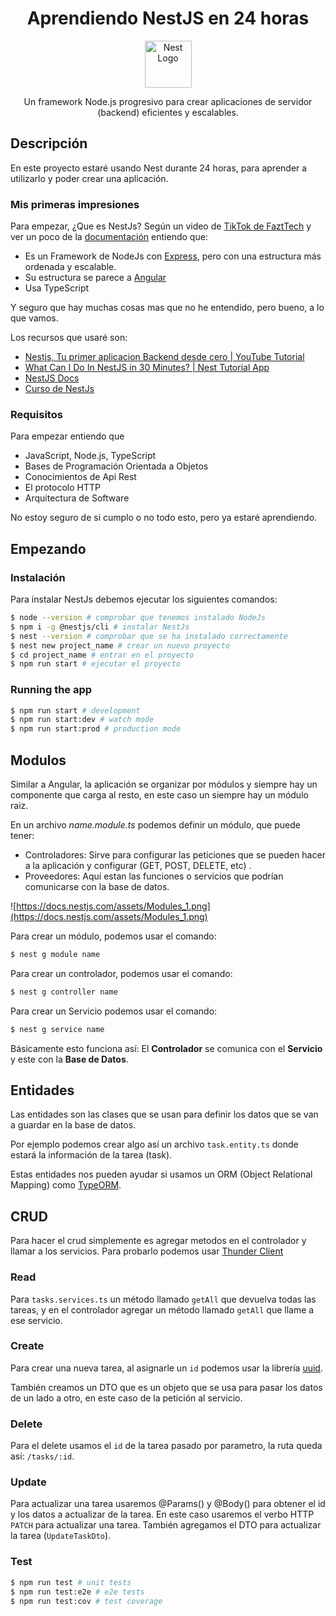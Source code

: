 <h1 align="center">
  Aprendiendo NestJS en 24 horas
</h1>
<p align="center">
  <a href="http://nestjs.com/" target="blank"><img src="https://nestjs.com/img/logo-small.svg" width="75" alt="Nest Logo" /></a>
</p>
<p align="center">Un framework Node.js progresivo para crear aplicaciones de servidor (backend) eficientes y escalables.</p>
<p align="center">
</p>

## Descripción

En este proyecto estaré usando Nest durante 24 horas, para aprender a utilizarlo y poder crear una aplicación.

### Mis primeras impresiones
Para empezar, ¿Que es NestJs?
Según un video de [TikTok de FaztTech](https://www.tiktok.com/@fazttech/video/7128048643302526213) y ver un poco de la [documentación](https://docs.nestjs.com/) entiendo que:
- Es un Framework de NodeJs con [Express](https://expressjs.com/), pero con una estructura más ordenada y escalable.
- Su estructura se parece a [Angular](https://angular.io/)
- Usa TypeScript

Y seguro que hay muchas cosas mas que no he entendido, pero bueno, a lo que vamos.

Los recursos que usaré son:
- [Nestjs, Tu primer aplicacion Backend desde cero | YouTube Tutorial](https://youtu.be/7fOjuCGE_jk)
- [What Can I Do In NestJS in 30 Minutes? | Nest Tutorial App](https://youtu.be/EGpfmqrlA8c)
- [NestJS Docs](https://docs.nestjs.com/)
- [Curso de NestJs](https://platzi.com/cursos/nestjs/)



### Requisitos
Para empezar entiendo que 
- JavaScript, Node.js, TypeScript
- Bases de Programación Orientada a Objetos
- Conocimientos de Api Rest
- El protocolo HTTP
- Arquitectura de Software

No estoy seguro de si cumplo o no todo esto, pero ya estaré aprendiendo.

## Empezando
### Instalación

Para instalar NestJs debemos ejecutar los siguientes comandos:

```bash
$ node --version # comprobar que tenemos instalado NodeJs
$ npm i -g @nestjs/cli # instalar NestJs
$ nest --version # comprobar que se ha instalado correctamente
$ nest new project_name # crear un nuevo proyecto
$ cd project_name # entrar en el proyecto
$ npm run start # ejecutar el proyecto
```

### Running the app

```bash
$ npm run start # development
$ npm run start:dev # watch mode
$ npm run start:prod # production mode
```

## Modulos

Similar a Angular, la aplicación se organizar por módulos y siempre hay un componente que carga al resto, en este caso un siempre hay un módulo raiz.

En un archivo *name.module.ts* podemos definir un módulo, que puede tener:
- Controladores: Sirve para configurar las peticiones que se pueden hacer a la aplicación y configurar (GET, POST, DELETE, etc) .
- Proveedores: Aquí estan las funciones o servicios que podrían comunicarse con la base de datos.

![https://docs.nestjs.com/assets/Modules_1.png](https://docs.nestjs.com/assets/Modules_1.png)

Para crear un módulo, podemos usar el comando:

```bash
$ nest g module name
```

Para crear un controlador, podemos usar el comando:

```bash
$ nest g controller name
```

Para crear un Servicio podemos usar el comando:

```bash
$ nest g service name
```
Básicamente esto funciona así:
El **Controlador** se comunica con el **Servicio** y este con la **Base de Datos**.

## Entidades

Las entidades son las clases que se usan para definir los datos que se van a guardar en la base de datos.

Por ejemplo podemos crear algo así un archivo `task.entity.ts` donde estará la información de la tarea (task).

Estas entidades nos pueden ayudar si usamos un ORM (Object Relational Mapping) como [TypeORM](https://typeorm.io/#/).

## CRUD

Para hacer el crud simplemente es agregar metodos en el controlador y llamar a los servicios.
Para probarlo podemos usar [Thunder Client](https://www.thunderclient.com/)
### Read

Para `tasks.services.ts` un método llamado `getAll` que devuelva todas las tareas, y en el controlador agregar un método llamado `getAll` que llame a ese servicio.
### Create
Para crear una nueva tarea, al asignarle un `id` podemos usar la librería [uuid](https://www.npmjs.com/package/uuid).

También creamos un DTO que es un objeto que se usa para pasar los datos de un lado a otro, en este caso de la petición al servicio.

### Delete

Para el delete usamos el `id` de la tarea pasado por parametro, la ruta queda así: `/tasks/:id`.

### Update
Para actualizar una tarea usaremos @Params() y @Body() para obtener el id y los datos a actualizar de la tarea.
En este caso usaremos el verbo HTTP `PATCH` para actualizar una tarea.
También agregamos el DTO para actualizar la tarea (`UpdateTaskDto`).

### Test

```bash
$ npm run test # unit tests
$ npm run test:e2e # e2e tests
$ npm run test:cov # test coverage
```
